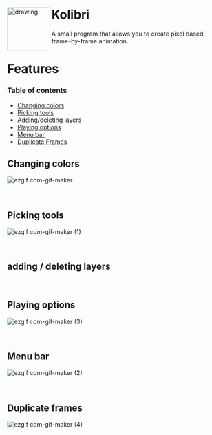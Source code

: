 <div align="left">
<img align="left" src="https://user-images.githubusercontent.com/50629201/102845062-ff646d00-440c-11eb-8894-c9120c75b0ed.png" alt="drawing" width="100"/>


# Kolibri 


A small program that allows you to create pixel based, frame-by-frame animation.
# Features 

### Table of contents
* [Changing colors](#Changing-colors)
* [Picking tools](#Cicking-tools)
* [Adding/deleting layers](#Adding-layers)
* [Playing options](#Playing-options)
* [Menu bar](#Menu-bar)
* [Duplicate Frames](#Duplicate-frames)




## Changing colors
![ezgif com-gif-maker](https://user-images.githubusercontent.com/77926314/111334974-4c568900-8674-11eb-96d9-345021dbdd2c.gif)


&nbsp;

## Picking tools
![ezgif com-gif-maker (1)](https://user-images.githubusercontent.com/77926314/111336228-5462f880-8675-11eb-811d-1341e866db74.gif)

&nbsp;
## adding / deleting layers


&nbsp;
## Playing options
![ezgif com-gif-maker (3)](https://user-images.githubusercontent.com/77926314/111346985-110d8780-867f-11eb-86f6-f71c3cdd12c9.gif)


&nbsp;
## Menu bar
![ezgif com-gif-maker (2)](https://user-images.githubusercontent.com/77926314/111340612-17006a00-8679-11eb-9241-3caa82150866.gif)

&nbsp;
## Duplicate frames
![ezgif com-gif-maker (4)](https://user-images.githubusercontent.com/77926314/111347553-9d1faf00-867f-11eb-953b-9c24893968ed.gif)



&nbsp;


</div>

